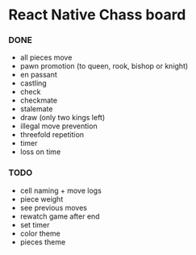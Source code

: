 # React Native Chass board

### DONE

- all pieces move
- pawn promotion (to queen, rook, bishop or knight)
- en passant
- castling
- check
- checkmate
- stalemate
- draw (only two kings left)
- illegal move prevention
- threefold repetition
- timer
- loss on time

### TODO

- cell naming + move logs
- piece weight
- see previous moves
- rewatch game after end
- set timer
- color theme
- pieces theme
